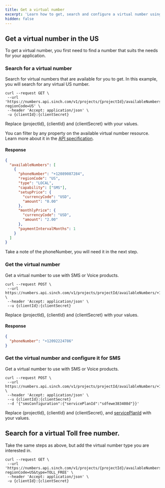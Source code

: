 ```yaml
---
title: Get a virtual number
excerpt: 'Learn how to get, search and configure a virtual number using the Sinch Numbers API.'
hidden: false
---
```



## Get a virtual number in the US

To get a virtual number, you first need to find a number that suits the needs for your application.

### Search for a virtual number

Search for virtual numbers that are available for you to get. In this example, you will search for any virtual US number.

```shell
curl --request GET \
 --url 'https://numbers.api.sinch.com/v1/projects/{projectId}/availableNumbers?regionCode=US' \
 --header 'Accept: application/json' \
 -u {clientId}:{clientSecret}
```
Replace {projectId}, {clientId} and {clientSecret} with your values. 

You can filter by any property on the available virtual number resource. Learn more about it in the [API specification](https://developers.sinch.com/reference#numberservice_listavailablenumbers).  


#### Response

```json
{
  "availableNumbers": [
    {
      "phoneNumber": "+12089087284",
      "regionCode": "US",
      "type": "LOCAL",
      "capability": ["SMS"],
      "setupPrice": {
        "currencyCode": "USD",
        "amount": "0.00"
      },
      "monthlyPrice": {
        "currencyCode": "USD",
        "amount": "2.00"
      },
      "paymentIntervalMonths": 1
    }
  ]
}
```
Take a note of the phoneNumber, you will need it in the next step. 

### Get the virtual number

Get a virtual number to use with SMS or Voice products.

```shell
curl --request POST \
 --url https://numbers.api.sinch.com/v1/projects/projectId/availableNumbers/+12089087284:rent \
 --header 'Accept: application/json' \
 --u {clientId}:{clientSecret} 
```
Replace {projectId}, {clientId} and {clientSecret} with your values. 

#### Response

```json
{
  "phoneNumber": "+12092224786"
}
```

### Get the virtual number and configure it for SMS

Get a virtual number to use with SMS or Voice products.

```shell
curl --request POST \
 --url https://numbers.api.sinch.com/v1/projects/projectId/availableNumbers/+12089087284:rent \
 --header 'Accept: application/json' \
 --u {clientId}:{clientSecret} 
 --d '{"smsConfiguration":{"servicePlanId":"sdfewe383408d"}}'
```
Replace {projectId}, {clientId} and {clientSecret}, and [servicePlanId](https://dashboard.sinch.com/sms/api) with your values.  

## Search for a virtual Toll free number.

Take the same steps as above, but add the virtual number type you are interested in.
```shell
curl --request GET \
 --url 'https://numbers.api.sinch.com/v1/projects/{projectId}/availableNumbers?regionCode=US&type=TOLL_FREE' \
 --header 'Accept: application/json' \
 -u {clientId}:{clientSecret}
```
